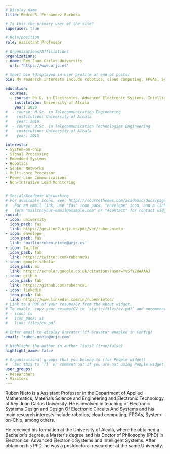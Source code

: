 ```yaml
---
# Display name
title: Pedro R. Fernández Barbosa

# Is this the primary user of the site?
superuser: true

# Role/position
role: Assistant Professor

# Organizations/Affiliations
organizations:
- name: Rey Juan Carlos University
  url: "https://www.urjc.es"

# Short bio (displayed in user profile at end of posts)
bio: My research interests include robotics, cloud computing, FPGAs, System-on-Chip, among others.

education:
  courses:
  - course: Ph.D. in Electronics. Advanced Electronic Systems. Intelligent Systems
    institution: University of Alcala
    year: 2020
#  - course: M.Sc. in Telecommunication Engineering
#    institution: University of Alcala
#    year: 2016
#  - course: B.Sc. in Telecommunication Technologies Engineering
#    institution: University of Alcala
#    year: 2015

interests:
- System-on-Chip
- Signal Processing
- Embedded Systems
- Robotics
- Sensor Networks
- Multi-core Processor
- Power-Line Communications
- Non-Intrusive Load Monitoring


# Social/Academic Networking
# For available icons, see: https://sourcethemes.com/academic/docs/page-builder/#icons
#   For an email link, use "fas" icon pack, "envelope" icon, and a link in the
#   form "mailto:your-email@example.com" or "#contact" for contact widget.
social:
- icon: university
  icon_pack: fas
  link: https://gestion2.urjc.es/pdi/ver/ruben.nieto
- icon: envelope
  icon_pack: fas
  link: 'mailto:ruben.nieto@urjc.es'
- icon: twitter
  icon_pack: fab
  link: https://twitter.com/rubennc91
- icon: google-scholar
  icon_pack: ai
  link: https://scholar.google.co.uk/citations?user=YvSfYZUAAAAJ
- icon: github
  icon_pack: fab
  link: https://github.com/rubennc91
- icon: linkedin
  icon_pack: fab
  link: https://www.linkedin.com/in/rubennietoc/
# Link to a PDF of your resume/CV from the About widget.
# To enable, copy your resume/CV to `static/files/cv.pdf` and uncomment the lines below.
# - icon: cv
#   icon_pack: ai
#   link: files/cv.pdf

# Enter email to display Gravatar (if Gravatar enabled in Config)
email: "ruben.nieto@urjc.com"

# Highlight the author in author lists? (true/false)
highlight_name: false

# Organizational groups that you belong to (for People widget)
#   Set this to `[]` or comment out if you are not using People widget.
user_groups:
- Researchers
- Visitors
---
```

Rubén Nieto is a Assistant Professor in the Department of Applied Mathematics, Materials Science and Engineering and Electronic Technology at Rey Juan Carlos University. He is involved in teaching of Electronic Systems Design and Design Of Electronic Circuits And Systems and his main research interests include robotics, cloud computing, FPGAs, System-on-Chip, among others.

He received his formation at the University of Alcalá, where he obtained a Bachelor's degree, a Master's degree and his Doctor of Philosophy (PhD) in Electronics: Advanced Electronic Systems and Intelligent Systems. After obtaining his PhD, he was a postdoctoral researcher at the same University. 


